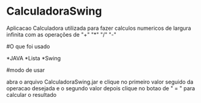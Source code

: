 # CalculadoraSwing

Aplicacao Calculadora utilizada para fazer calculos numericos de largura infinita com as operações de "+" "*" "/" "-"

#O que foi usado

*JAVA
*Lista
*Swing



#modo de usar

abra o arquivo CalculadoraSwing.jar e clique no primeiro valor seguido da operacao desejada e o segundo valor
depois clique no botao de " = " para calcular o resultado
